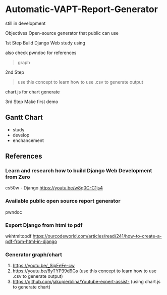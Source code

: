 # Automatic-VAPT-Report-Generator
still in development

Objectives
Open-source generator that public can use

1st Step
Build Django Web 
study using 

also check pwndoc for references

> graph

2nd Step

 > use this concept to learn how to use .csv to generate output

chart.js for chart generate 

3rd Step
Make first demo

## Gantt Chart
- study
- develop
- enchancement

## References

### Learn and research how to build Django Web Development from Zero
cs50w - Django
https://youtu.be/w8q0C-C1js4

### Available public open source report generator
pwndoc
<link>

### Export Django from html to pdf
wkhtmltopdf
https://ourcodeworld.com/articles/read/241/how-to-create-a-pdf-from-html-in-django

### Generator graph/chart
1. https://youtu.be/_SipEeFe-cw 
2. https://youtu.be/6yTYP39d9Gs (use this concept to learn how to use .csv to generate output)
3. https://github.com/jakupierblina/Youtube-expert-assist- (using chart.js to generate chart)
